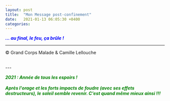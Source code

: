 ```yaml
---
layout: post
title:  "Mon Message post-confinement"
date:   2021-01-13 06:05:30 +0400
categories: 
---
```



<span style="color: blue">***... au final, le feu, ça brûle !***</span>
<br/>


---
&copy;  Grand Corps Malade & Camille Lellouche

<br>
---


<span style="color: green">***2021 : Année de tous les espoirs !***</span>
<br>
<br>
<span style="color: green">***Après l'orage et les forts impacts de foudre (avec ses effets destructeurs), le soleil semble revenir. C'est quand même mieux ainsi !!!***</span>